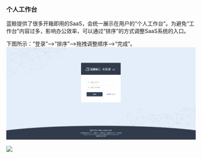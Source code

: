 ### 个人工作台 

蓝鲸提供了很多开箱即用的SaaS，会统一展示在用户的“个人工作台”。为避免“工作台”内容过多，影响办公效率，可以通过“排序”的方式调整SaaS系统的入口。

下图所示：“登录”—>“排序”—>拖拽调整顺序—>“完成”。
![](../assets/image003.png)

![](../assets/personalworkbench.png)




